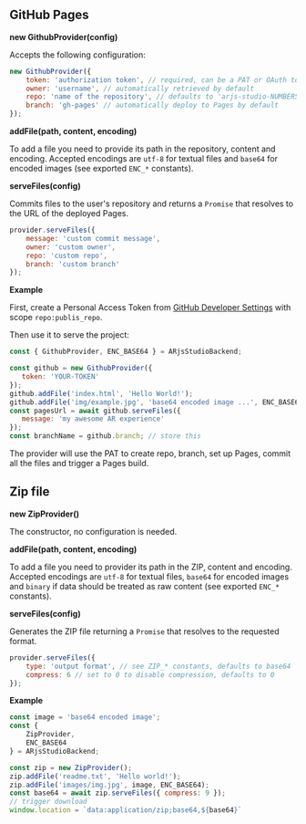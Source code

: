 ## GitHub Pages

**new GithubProvider(config)**

Accepts the following configuration:

```js
new GithubProvider({
    token: 'authorization token', // required, can be a PAT or OAuth token
    owner: 'username', // automatically retrieved by default
    repo: 'name of the repository', // defaults to 'arjs-studio-NUMBERS'
    branch: 'gh-pages' // automatically deploy to Pages by default
});
```

**addFile(path, content, encoding)**

To add a file you need to provide its path in the repository, content and encoding.
Accepted encodings are `utf-8` for textual files and `base64` for encoded images (see exported `ENC_*` constants).

**serveFiles(config)**

Commits files to the user's repository and returns a `Promise` that resolves to the URL
of the deployed Pages.

```js
provider.serveFiles({
    message: 'custom commit message',
    owner: 'custom owner',
    repo: 'custom repo',
    branch: 'custom branch'
});
```

**Example**

First, create a Personal Access Token from [GitHub Developer Settings](https://github.com/settings/tokens)
with scope `repo:publis_repo`.

Then use it to serve the project:

```js
const { GithubProvider, ENC_BASE64 } = ARjsStudioBackend;

const github = new GithubProvider({
   token: 'YOUR-TOKEN'
});
github.addFile('index.html', 'Hello World!');
github.addFile('img/example.jpg', 'base64 encoded image ...', ENC_BASE64);
const pagesUrl = await github.serveFiles({
   message: 'my awesome AR experience'
});
const branchName = github.branch; // store this
```

The provider will use the PAT to create repo, branch, set up Pages, commit all the files and trigger
a Pages build.

## Zip file

**new ZipProvider()**

The constructor, no configuration is needed.

**addFile(path, content, encoding)**

To add a file you need to provider its path in the ZIP, content and encoding.
Accepted encodings are `utf-8` for textual files, `base64` for encoded images and `binary` if data
should be treated as raw content (see exported `ENC_*` constants).

**serveFiles(config)**

Generates the ZIP file returning a `Promise` that resolves to the requested format.

```js
provider.serveFiles({
    type: 'output format', // see ZIP_* constants, defaults to base64
    compress: 6 // set to 0 to disable compression, defaults to 0
});
```

**Example**

```js
const image = 'base64 encoded image';
const {
    ZipProvider,
    ENC_BASE64
} = ARjsStudioBackend;

const zip = new ZipProvider();
zip.addFile('readme.txt', 'Hello world!');
zip.addFile('images/img.jpg', image, ENC_BASE64);
const base64 = await zip.serveFiles({ compress: 9 });
// trigger download
window.location = `data:application/zip;base64,${base64}`
```
